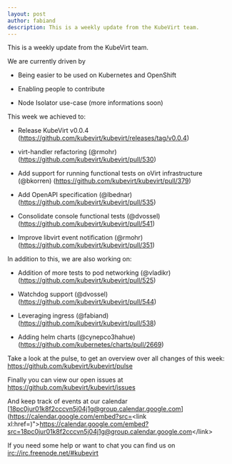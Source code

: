 ```yaml
---
layout: post
author: fabiand
description: This is a weekly update from the KubeVirt team.
---
```

This is a weekly update from the KubeVirt team.

We are currently driven by

-   Being easier to be used on Kubernetes and OpenShift

-   Enabling people to contribute

-   Node Isolator use-case (more informations soon)

This week we achieved to:

-   Release KubeVirt v0.0.4
    (<https://github.com/kubevirt/kubevirt/releases/tag/v0.0.4>)

-   virt-handler refactoring (@rmohr)
    (<https://github.com/kubevirt/kubevirt/pull/530>)

-   Add support for running functional tests on oVirt infrastructure
    (@bkorren) (<https://github.com/kubevirt/kubevirt/pull/379>)

-   Add OpenAPI specification (@lbednar)
    (<https://github.com/kubevirt/kubevirt/pull/535>)

-   Consolidate console functional tests (@dvossel)
    (<https://github.com/kubevirt/kubevirt/pull/541>)

-   Improve libvirt event notification (@rmohr)
    (<https://github.com/kubevirt/kubevirt/pull/351>)

In addition to this, we are also working on:

-   Addition of more tests to pod networking (@vladikr)
    (<https://github.com/kubevirt/kubevirt/pull/525>)

-   Watchdog support (@dvossel)
    (<https://github.com/kubevirt/kubevirt/pull/544>)

-   Leveraging ingress (@fabiand)
    (<https://github.com/kubevirt/kubevirt/pull/538>)

-   Adding helm charts (@cynepco3hahue)
    (<https://github.com/kubernetes/charts/pull/2669>)

Take a look at the pulse, to get an overview over all changes of this
week: <https://github.com/kubevirt/kubevirt/pulse>

Finally you can view our open issues at
<https://github.com/kubevirt/kubevirt/issues>

And keep track of events at our calendar
[18pc0jur01k8f2cccvn5j04j1g@group.calendar.google.com](https://calendar.google.com/embed?src=<link xl:href=)"&gt;https://calendar.google.com/embed?src=<18pc0jur01k8f2cccvn5j04j1g@group.calendar.google.com>&lt;/link&gt;

If you need some help or want to chat you can find us on
<irc://irc.freenode.net/#kubevirt>
